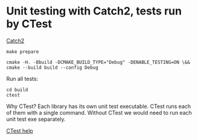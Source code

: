 # Unit testing with Catch2, tests run by CTest

[Catch2](https://github.com/catchorg/Catch2)

```shell
make prepare
```

```shell
cmake -H. -Bbuild -DCMAKE_BUILD_TYPE="Debug" -DENABLE_TESTING=ON \&&
cmake --build build --config Debug
```

Run all tests:

```shell
cd build
ctest
```

Why CTest?
Each library has its own unit test executable. CTest runs each of them with a single command. Without CTest we would need to run each unit test exe separately.

[CTest help](https://cmake.org/cmake/help/book/mastering-cmake/chapter/Testing%20With%20CMake%20and%20CTest.html#testing-using-ctest)
